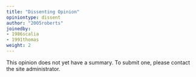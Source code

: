 ```yaml
---
title: "Dissenting Opinion"
opiniontype: dissent
author: "2005roberts"
joinedby:
- 1986scalia
- 1991thomas
weight: 2
---
```

This opinion does not yet have a summary. To submit one, please contact the site administrator.